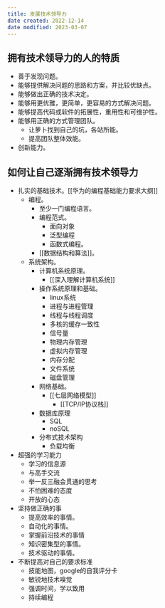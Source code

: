 ```yaml
---
title: 发展技术领导力
date created: 2022-12-14
date modified: 2023-03-07
---
```


## 拥有技术领导力的人的特质

- 善于发现问题。
- 能够提供解决问题的思路和方案，并比较优缺点。
- 能够做出正确的技术决定。
- 能够用更优雅，更简单，更容易的方式解决问题。
- 能够提高代码或软件的拓展性，重用性和可维护性。
- 能够用正确的方式管理团队。
	- 让萝卜找到自己的坑，各站所能。
	- 提高团队整体效能。
- 创新能力。

## 如何让自己逐渐拥有技术领导力

- 扎实的基础技术。[[华为的编程基础能力要求大纲]]
	- 编程。
		- 至少一门编程语言。
		- 编程范式。
			- 面向对象
			- 泛型编程
			- 函数式编程。
		- [[数据结构和算法]]。
	- 系统架构。
		- 计算机系统原理。
			- [[深入理解计算机系统]]
		- 操作系统原理和基础。
			- linux系统
			- 进程与进程管理
			- 线程与线程调度
			- 多核的缓存一致性
			- 信号量
			- 物理内存管理
			- 虚拟内存管理
			- 内存分配
			- 文件系统
			- 磁盘管理
		- 网络基础。
			- [[七层网络模型]]
				- [[TCP/IP协议栈]]
		- 数据库原理
			- SQL
			- noSQL
		- 分布式技术架构
			- 负载均衡
- 超强的学习能力
	- 学习的信息源
	- 与高手交流
	- 举一反三融会贯通的思考
	- 不怕困难的态度
	- 开放的心态
- 坚持做正确的事
	- 提高效率的事情。
	- 自动化的事情。
	- 掌握前沿技术的事情
	- 知识密集型的事情。
	- 技术驱动的事情。
- 不断提高对自己的要求标准
	- 技能地图，google的自我评分卡
	- 敏锐地技术嗅觉
	- 强调时间，学以致用
	- 持续编程
